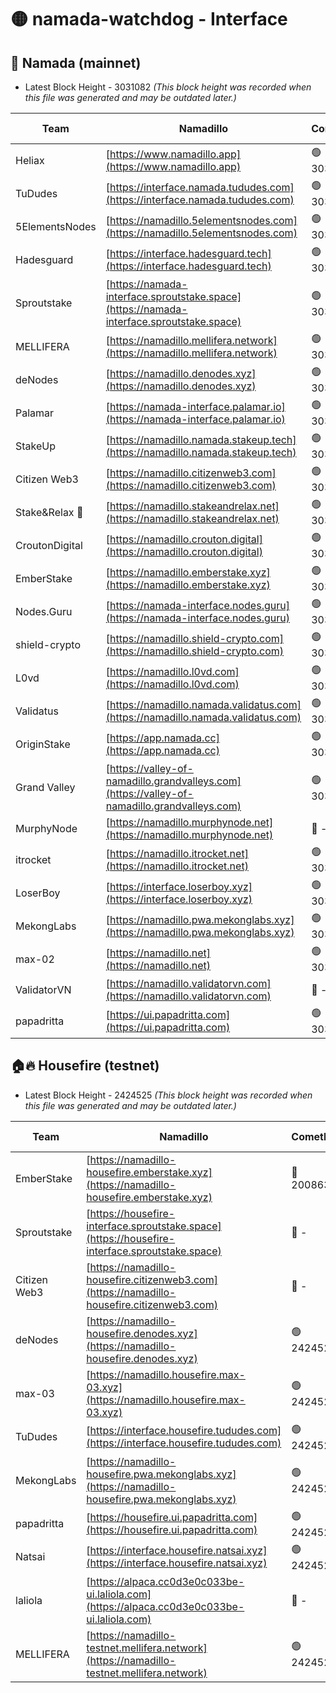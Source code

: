 # 🟡 namada-watchdog - Interface

## 🚀 Namada (mainnet)
- Latest Block Height - 3031082 *(This block height was recorded when this file was generated and may be outdated later.)*

| Team | Namadillo | CometBFT | Indexer | MASP Indexer |
|-|-|-|-|-|
| Heliax | [https://www.namadillo.app](https://www.namadillo.app) | 🟢 3031065 | 🟢 3031065 | 🟢 3031065 |
| TuDudes | [https://interface.namada.tududes.com](https://interface.namada.tududes.com) | 🟢 3031066 | 🟢 3031065 | 🟢 3031065 |
| 5ElementsNodes | [https://namadillo.5elementsnodes.com](https://namadillo.5elementsnodes.com) | 🟢 3031066 | 🟢 3031066 | 🟢 3031066 |
| Hadesguard | [https://interface.hadesguard.tech](https://interface.hadesguard.tech) | 🟢 3031067 | 🟢 3031067 | 🟢 3031067 |
| Sproutstake | [https://namada-interface.sproutstake.space](https://namada-interface.sproutstake.space) | 🟢 3031067 | 🔴 2797937 | 🟢 3031066 |
| MELLIFERA | [https://namadillo.mellifera.network](https://namadillo.mellifera.network) | 🟢 3031068 | 🟢 3031068 | 🟢 3031068 |
| deNodes | [https://namadillo.denodes.xyz](https://namadillo.denodes.xyz) | 🟢 3031069 | 🟢 3031069 | 🟢 3031069 |
| Palamar | [https://namada-interface.palamar.io](https://namada-interface.palamar.io) | 🟢 3031069 | 🟢 3031069 | 🟢 3031070 |
| StakeUp | [https://namadillo.namada.stakeup.tech](https://namadillo.namada.stakeup.tech) | 🟢 3031070 | 🟢 3031070 | 🟢 3031070 |
| Citizen Web3 | [https://namadillo.citizenweb3.com](https://namadillo.citizenweb3.com) | 🟢 3031071 | 🟢 3031070 | 🟢 3031071 |
| Stake&Relax 🦥 | [https://namadillo.stakeandrelax.net](https://namadillo.stakeandrelax.net) | 🟢 3031071 | 🟢 3031071 | 🟢 3031071 |
| CroutonDigital | [https://namadillo.crouton.digital](https://namadillo.crouton.digital) | 🟢 3031072 | 🟢 3031072 | 🟢 3031072 |
| EmberStake | [https://namadillo.emberstake.xyz](https://namadillo.emberstake.xyz) | 🟢 3031072 | 🟢 3031072 | 🟢 3031072 |
| Nodes.Guru | [https://namada-interface.nodes.guru](https://namada-interface.nodes.guru) | 🟢 3031072 | 🟢 3031072 | 🟢 3031072 |
| shield-crypto | [https://namadillo.shield-crypto.com](https://namadillo.shield-crypto.com) | 🟢 3031073 | 🟢 3031072 | 🟢 3031073 |
| L0vd | [https://namadillo.l0vd.com](https://namadillo.l0vd.com) | 🟢 3031074 | 🟢 3031073 | 🟢 3031074 |
| Validatus | [https://namadillo.namada.validatus.com](https://namadillo.namada.validatus.com) | 🟢 3031074 | 🟢 3031074 | 🟢 3031074 |
| OriginStake | [https://app.namada.cc](https://app.namada.cc) | 🟢 3031075 | 🟢 3031075 | 🟢 3031075 |
| Grand Valley | [https://valley-of-namadillo.grandvalleys.com](https://valley-of-namadillo.grandvalleys.com) | 🟢 3031075 | 🟢 3031075 | 🟢 3031076 |
| MurphyNode | [https://namadillo.murphynode.net](https://namadillo.murphynode.net) | 🔴 - | 🔴 - | 🔴 - |
| itrocket | [https://namadillo.itrocket.net](https://namadillo.itrocket.net) | 🟢 3031078 | 🟢 3031078 | 🟢 3031078 |
| LoserBoy | [https://interface.loserboy.xyz](https://interface.loserboy.xyz) | 🟢 3031078 | 🟢 3031078 | 🟢 3031078 |
| MekongLabs | [https://namadillo.pwa.mekonglabs.xyz](https://namadillo.pwa.mekonglabs.xyz) | 🟢 3031079 | 🟢 3031079 | 🟢 3031079 |
| max-02 | [https://namadillo.net](https://namadillo.net) | 🟢 3031079 | 🟢 3031079 | 🟢 3031079 |
| ValidatorVN | [https://namadillo.validatorvn.com](https://namadillo.validatorvn.com) | 🔴 - | 🔴 - | 🔴 - |
| papadritta | [https://ui.papadritta.com](https://ui.papadritta.com) | 🟢 3031082 | 🟢 3031082 | 🟢 3031082 |

## 🏠🔥 Housefire (testnet)
- Latest Block Height - 2424525 *(This block height was recorded when this file was generated and may be outdated later.)*

| Team | Namadillo | CometBFT | Indexer | MASP Indexer |
|-|-|-|-|-|
| EmberStake | [https://namadillo-housefire.emberstake.xyz](https://namadillo-housefire.emberstake.xyz) | 🔴 2008636 | 🔴 - | 🔴 - |
| Sproutstake | [https://housefire-interface.sproutstake.space](https://housefire-interface.sproutstake.space) | 🔴 - | 🔴 - | 🔴 - |
| Citizen Web3 | [https://namadillo-housefire.citizenweb3.com](https://namadillo-housefire.citizenweb3.com) | 🔴 - | 🔴 - | 🔴 - |
| deNodes | [https://namadillo-housefire.denodes.xyz](https://namadillo-housefire.denodes.xyz) | 🟢 2424522 | 🟢 2424522 | 🟢 2424522 |
| max-03 | [https://namadillo.housefire.max-03.xyz](https://namadillo.housefire.max-03.xyz) | 🟢 2424522 | 🔴 2167206 | 🟢 2424523 |
| TuDudes | [https://interface.housefire.tududes.com](https://interface.housefire.tududes.com) | 🟢 2424523 | 🟢 2424523 | 🟢 2424523 |
| MekongLabs | [https://namadillo-housefire.pwa.mekonglabs.xyz](https://namadillo-housefire.pwa.mekonglabs.xyz) | 🟢 2424523 | 🟢 2424523 | 🟢 2424523 |
| papadritta | [https://housefire.ui.papadritta.com](https://housefire.ui.papadritta.com) | 🟢 2424523 | 🟢 2424523 | 🟢 2424523 |
| Natsai | [https://interface.housefire.natsai.xyz](https://interface.housefire.natsai.xyz) | 🟢 2424524 | 🟢 2424524 | 🟢 2424524 |
| laliola | [https://alpaca.cc0d3e0c033be-ui.laliola.com](https://alpaca.cc0d3e0c033be-ui.laliola.com) | 🔴 - | 🔴 - | 🔴 - |
| MELLIFERA | [https://namadillo-testnet.mellifera.network](https://namadillo-testnet.mellifera.network) | 🟢 2424525 | 🟢 2424525 | 🟢 2424525 |

